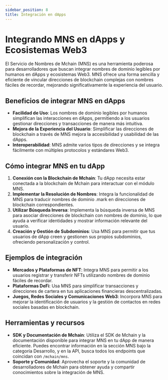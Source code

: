 ```yaml
---
sidebar_position: 8
title: Integración en dApps
---
```


# Integrando MNS en dApps y Ecosistemas Web3

El Servicio de Nombres de Mchain (MNS) es una herramienta poderosa para desarrolladores que buscan integrar nombres de dominio legibles por humanos en dApps y ecosistemas Web3. MNS ofrece una forma sencilla y eficiente de vincular direcciones de blockchain complejas con nombres fáciles de recordar, mejorando significativamente la experiencia del usuario.

## Beneficios de integrar MNS en dApps

- **Facilidad de Uso**: Los nombres de dominio legibles por humanos simplifican las interacciones en dApps, permitiendo a los usuarios gestionar direcciones y transacciones de manera más intuitiva.
- **Mejora de la Experiencia del Usuario**: Simplificar las direcciones de blockchain a través de MNS mejora la accesibilidad y usabilidad de las dApps.
- **Interoperabilidad**: MNS admite varios tipos de direcciones y se integra fácilmente con múltiples protocolos y estándares Web3.

## Cómo integrar MNS en tu dApp

1. **Conexión con la Blockchain de Mchain**: Tu dApp necesita estar conectada a la blockchain de Mchain para interactuar con el módulo MNS.
2. **Implementar la Resolución de Nombres**: Integra la funcionalidad de MNS para traducir nombres de dominio .mark en direcciones de blockchain correspondientes.
3. **Utilizar Búsqueda Inversa**: Implementa la búsqueda inversa de MNS para asociar direcciones de blockchain con nombres de dominio, lo que ayuda a verificar identidades y mostrar información relevante del usuario.
4. **Creación y Gestión de Subdominios**: Usa MNS para permitir que tus usuarios de dApp creen y gestionen sus propios subdominios, ofreciendo personalización y control.

## Ejemplos de integración

- **Mercados y Plataformas de NFT**: Integra MNS para permitir a los usuarios registrar y transferir NFTs utilizando nombres de dominio fáciles de recordar.
- **Plataformas DeFi**: Usa MNS para simplificar transacciones y direcciones de cartera en tus aplicaciones financieras descentralizadas.
- **Juegos, Redes Sociales y Comunicaciones Web3**: Incorpora MNS para mejorar la identificación de usuarios y la gestión de contactos en redes sociales basadas en blockchain.

## Herramientas y recursos

- **SDK y Documentación de Mchain**: Utiliza el SDK de Mchain y la documentación disponible para integrar MNS en tu dApp de manera eficiente. Puedes encontrar información en la sección MNS bajo la categoría Desarrollo, y en la API, busca todos los endpoints que coincidan con `/mchain/mns`.
- **Soporte y Comunidad**: Aprovecha el soporte y la comunidad de desarrolladores de Mchain para obtener ayuda y compartir conocimientos sobre la integración de MNS.
